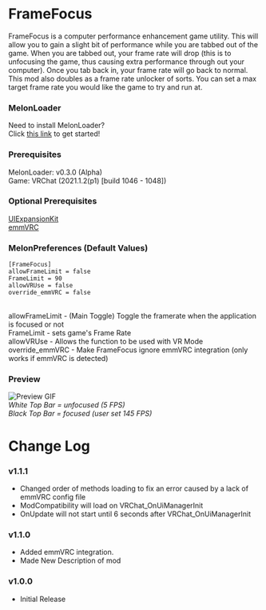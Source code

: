 # FrameFocus
FrameFocus is a computer performance enhancement game utility. This will allow you to gain a slight bit of performance while you are tabbed out of the game. When you are tabbed out, your frame rate will drop (this is to unfocusing the game, thus causing extra performance through out your computer). Once you tab back in, your frame rate will go back to normal. This mod also doubles as a frame rate unlocker of sorts. You can set a max target frame rate you would like the game to try and run at.

### MelonLoader
Need to install MelonLoader?<br>
Click [this link](https://melonwiki.xyz/) to get started!

### Prerequisites
MelonLoader: v0.3.0 (Alpha)<br>
Game: VRChat (2021.1.2(p1) [build 1046 - 1048])<br>

### Optional Prerequisites
[UIExpansionKit](https://github.com/knah/VRCMods)<br>
[emmVRC](https://discord.gg/emmvrc)

### MelonPreferences (Default Values)
```
[FrameFocus]
allowFrameLimit = false
FrameLimit = 90
allowVRUse = false
override_emmVRC = false
```
<br>
allowFrameLimit - (Main Toggle) Toggle the framerate when the application is focused or not<br>
FrameLimit - sets game's Frame Rate<br>
allowVRUse - Allows the function to be used with VR Mode<br>
override_emmVRC - Make FrameFocus ignore emmVRC integration (only works if emmVRC is detected)

### Preview
![Preview GIF](https://kortyboi.com/img/upload/QQscYMB2ho.gif)<br>
*White Top Bar = unfocused (5 FPS)*<br>
*Black Top Bar = focused (user set 145 FPS)*

# Change Log
### v1.1.1
* Changed order of methods loading to fix an error caused by a lack of emmVRC config file
* ModCompatibility will load on VRChat_OnUiManagerInit
* OnUpdate will not start until 6 seconds after VRChat_OnUiManagerInit

### v1.1.0
* Added emmVRC integration.
* Made New Description of mod

### v1.0.0
* Initial Release